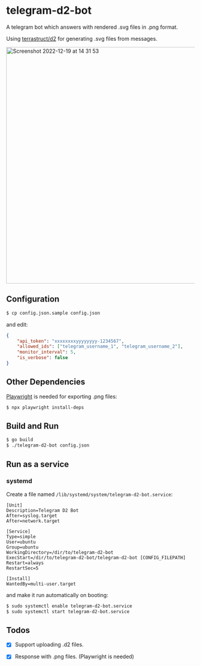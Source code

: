# telegram-d2-bot

A telegram bot which answers with rendered .svg files in .png format.

Using [terrastruct/d2](https://github.com/terrastruct/d2) for generating .svg files from messages.

<img width="631" alt="Screenshot 2022-12-19 at 14 31 53" src="https://user-images.githubusercontent.com/185988/208354666-fe073dbc-105a-44b3-88a0-dce64a454efc.png">

## Configuration

```bash
$ cp config.json.sample config.json
```

and edit:

```json
{
    "api_token": "xxxxxxxxyyyyyyyy-1234567",
    "allowed_ids": ["telegram_username_1", "telegram_username_2"],
    "monitor_interval": 5,
    "is_verbose": false
}
```

## Other Dependencies

[Playwright](https://github.com/playwright-community/playwright-go) is needed for exporting .png files:

```bash
$ npx playwright install-deps
```

## Build and Run

```bash
$ go build
$ ./telegram-d2-bot config.json
```

## Run as a service

### systemd

Create a file named `/lib/systemd/system/telegram-d2-bot.service`:

```
[Unit]
Description=Telegram D2 Bot
After=syslog.target
After=network.target

[Service]
Type=simple
User=ubuntu
Group=ubuntu
WorkingDirectory=/dir/to/telegram-d2-bot
ExecStart=/dir/to/telegram-d2-bot/telegram-d2-bot [CONFIG_FILEPATH]
Restart=always
RestartSec=5

[Install]
WantedBy=multi-user.target
```

and make it run automatically on booting:

```bash
$ sudo systemctl enable telegram-d2-bot.service
$ sudo systemctl start telegram-d2-bot.service
```

## Todos

- [x] Support uploading .d2 files.
- [x] Response with .png files. (Playwright is needed)

